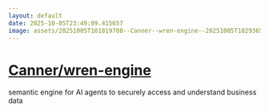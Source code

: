 ```yaml
---
layout: default
date: 2025-10-05T23:49:09.415657
image: assets/20251005T101819708--Canner--wren-engine--20251005T102936517--cropped.png
---
```


# [Canner/wren-engine](https://github.com/Canner/wren-engine)

semantic engine for AI agents to securely access and understand business data
